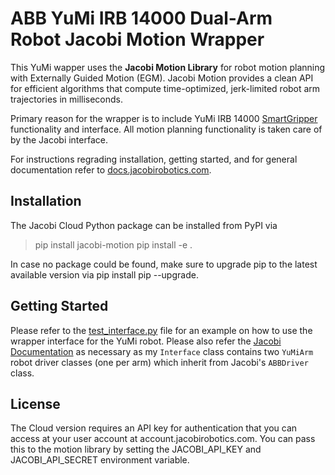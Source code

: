 # ABB YuMi IRB 14000 Dual-Arm Robot Jacobi Motion Wrapper

This YuMi wapper uses the **Jacobi Motion Library** for robot motion planning with Externally Guided Motion (EGM). Jacobi Motion provides a clean API for efficient algorithms that compute time-optimized, jerk-limited robot arm trajectories in milliseconds.

Primary reason for the wrapper is to include YuMi IRB 14000 [SmartGripper](https://library.e.abb.com/public/6c35d74e5be34fcb93bf6810c449a2bd/3HAC054949%20PM%20IRB%2014000%20Gripper-en.pdf) functionality and interface. All motion planning functionality is taken care of by the Jacobi interface.

For instructions regrading installation, getting started, and for general documentation refer to [docs.jacobirobotics.com](https://docs.jacobirobotics.com).

## Installation
The Jacobi Cloud Python package can be installed from PyPI via

> pip install jacobi-motion
> pip install -e .

In case no package could be found, make sure to upgrade pip to the latest available version via pip install pip --upgrade.

## Getting Started
Please refer to the [test_interface.py](https://github.com/uynitsuj/yumi_jacobi/blob/master/starter_examples/test_interface.py) file for an example on how to use the wrapper interface for the YuMi robot. Please also refer the [Jacobi Documentation](https://docs.jacobirobotics.com) as necessary as my `Interface` class contains two `YuMiArm` robot driver classes (one per arm) which inherit from Jacobi's `ABBDriver` class.

## License
The Cloud version requires an API key for authentication that you can access at your user account at account.jacobirobotics.com. You can pass this to the motion library by setting the JACOBI_API_KEY and JACOBI_API_SECRET environment variable.